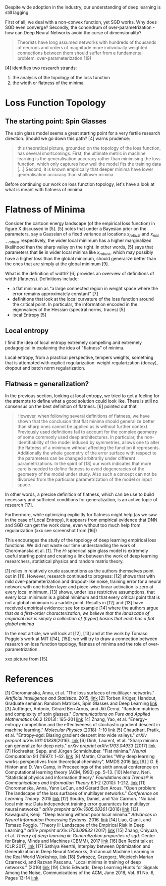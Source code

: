Despite wide adoption in the industry, our understanding of deep learning is still lagging.

First of all, we deal with a non-convex function, yet SGD works. Why does SGD even converge?
Secondly, the conondrum of over-parametrization - how can Deep Neural Networks avoid the curse of dimensionality?
> Theorists have long assumed networks with hundreds of thousands of neurons and orders of magnitude more individually weighted connections between them should suffer from a fundamental problem: over-parameterization [19]

[4] identifies two research strands:
1. the analysis of the topology of the loss function
2. the width or flatness of the minima
 
#  Loss Function Topology
## The starting point: Spin Glasses
  
The spin glass model seems a great starting point for a very fertile research direction. Should we go down this path?  [4] warns prudence: 
> this theoretical picture, grounded on the topology of the loss function, has several shortcomings. First, the ultimate metric in machine learning is the generalisation accuracy rather than minimising the loss function, which only captures how well the model fits the training data  [...]
> Second, it is known empirically that deeper minima have lower generalisation accuracy than shallower minima

Before continuing our work on loss function topology, let's have a look at what is meant with flatness of minima.

# Flatness of Minima
Consider the cartoon energy landscape (of the empirical loss function) in figure X discussed in [5]. [5] notes that under a Bayesian prior on the parameters, say a Gaussian of a fixed variance at locations $x_{robust}$ and $x_{non−robust}$ respectively, the wider local minimum has a higher marginalized likelihood than the sharp valley on the right. In other words, [5] says that parameters that lie in wider local minima like  $x_{robust}$, which may possibly have a higher loss than the global minimum, should generalize better than the ones that are simply at the global minimum [9]. 

What is the definition of width? [6] provides an overview of definitions of width (flatness). Definitions include:

 - a flat minimum as "a large connected region in weight space where the error remains approximately constant" [7]
 - definitions that look at the local curvature of the loss function around the critical point. In particular, the information encoded in the eigenvalues of the Hessian (spectral norms, traces) [5]
 - local Entropy [5]
 
 ## Local entropy
 I find the idea of local entropy extremely compelling and extremely pedagogical in explaining the idea of "flatness" of minima. 




Local entropy, from a practical perspective, tempers weights, something that is attempted with explicit regularization: weight regularization (decay), dropout and batch norm regularization.

## Flatness = generalization?
In the previous section, looking at local entropy, we tried to get a feeling for the attempts to define what a good solution could look like. There is still no consensus on the best definition of flatness. [6] pointed out that 

> However, when following several definitions of flatness, we have shown
> that the conclusion that flat minima should generalize better than
> sharp ones cannot be applied as is without further context. Previously
> used definitions fail to account for the complex geometry of some
> commonly used deep architectures. In particular, the
> non-identifiability of the model induced by symmetries, allows one to
> alter the flatness of a minimum without affecting the function it
> represents. Additionally the whole geometry of the error surface with
> respect to the parameters can be changed arbitrarily under different
> parametrizations. In the spirit of [18]  our work indicates that more
> care is needed to define flatness to avoid degeneracies of the
> geometry of the model under study. Also such a concept can not be
> divorced from the particular parametrization of the model or input
> space.

In other words, a precise definition of flatness, which can be use to build necessary and sufficient conditions for generalization, is an active topic of research [17].

Furthermore, while optimizing explicitly for flatness might help (as we saw in the case of Local Entropy), it appears from empirical evidence that DNN and SGD can get the work done, even without too much help from regularization (xxx see screenshot from [16])

This encourages the study of the topology of deep learning empirical loss functions. We did not waste our time understanding the work of Choromanska et al. [1]. The $H$-spherical spin glass model is extremely useful starting point and creating a link between the work of deep learning researchers, statistical physics and random matrix theory. 

[1] relies in relatively crude assumptions as the authors themselves point out in [11]. However, research continued to progress: [12] shows that with mild over-parameterization and dropout-like noise, training error for a neural network with one hidden layer and piece-wise linear activation is zero at every local minimum. [13] shows, under less restrictive assumptions, that every local minimum is a global minimum and that every critical point that is not a global minimum is a saddle point. Results in [12] and [13] have received empirical evidence: see for example [14] where the authors argue that *as a first-order characterization, we believe that the landscape of empirical risk is simply a collection of (hyper) basins that each has a flat global minima*

In the next article, we will look at [12], [13] and at the work by Tomaso Poggio's work at MIT ([14], 
[15]); we will try to draw a connection between research on loss function topology, flatness of minima and the role of over-parametrization.

xxx picture from [15].


# References

[1] Choromanska, Anna, et al. "The loss surfaces of multilayer networks." _Artificial Intelligence and Statistics_. 2015, [link](http://proceedings.mlr.press/v38/choromanska15.pdf)
[2] Torben Krüger, Handout, Graduate seminar: Random Matrices, Spin Glasses and Deep Learning [link](https://sites.google.com/site/torbenkruegermath/home/graduate-seminar-random-matrices-spin-glasses-deep-learning)
[3]  Auffinger, Antonio, Gérard Ben Arous, and Jiří Černý. "Random matrices and complexity of spin glasses." *Communications on Pure and Applied Mathematics* 66.2 (2013): 165-201 [link](https://arxiv.org/pdf/1003.1129.pdf) 
[4] Zhang, Yao, et al. "Energy–entropy competition and the effectiveness of stochastic gradient descent in machine learning." _Molecular Physics_ (2018): 1-10 [link](https://arxiv.org/pdf/1803.01927.pdf)
[5] Chaudhari, Pratik, et al. "Entropy-sgd: Biasing gradient descent into wide valleys." _arXiv preprint arXiv:1611.01838_(2016). [link](https://arxiv.org/pdf/1611.01838.pdf)
[6] Dinh, Laurent, et al. "Sharp minima can generalize for deep nets." _arXiv preprint arXiv:1703.04933_ (2017) [link](https://arxiv.org/pdf/1703.04933.pdf)
[7] Hochreiter, Sepp, and Jürgen Schmidhuber. "Flat minima." _Neural Computation_ 9.1 (1997): 1-42. [link](http://www.bioinf.jku.at/publications/older/3304.pdf)
[8] Martin, Charles "Why deep learning works: perspectives from theoretical chemistry", MMDS 2016 [link](http://mmds-data.org/presentations/2016/s-martin.pdf)
[9] ] G. E. Hinton and D. Van Camp, in Proceedings of the sixth annual conference on Computational learning theory (ACM, 1993) pp. 5–13.
[10] Merhav, Neri. "Statistical physics and information theory." _Foundations and Trends® in Communications and Information Theory_ 6.1–2 (2010): 1-212. [link](http://webee.technion.ac.il/people/merhav/papers/p138f.pdf)
[11] Choromanska, Anna, Yann LeCun, and Gérard Ben Arous. "Open problem: The landscape of the loss surfaces of multilayer networks." _Conference on Learning Theory_. 2015 [link](http://proceedings.mlr.press/v40/Choromanska15.pdf)
[12] Soudry, Daniel, and Yair Carmon. "No bad local minima: Data independent training error guarantees for multilayer neural networks." _arXiv preprint arXiv:1605.08361_ (2016) [link](https://arxiv.org/pdf/1605.08361.pdf)
[13] Kawaguchi, Kenji. "Deep learning without poor local minima." _Advances in Neural Information Processing Systems_. 2016. [link](https://pdfs.semanticscholar.org/f843/49b38c61467f3ba8501a3fcff61c87a505e3.pdf)
[14] Liao, Qianli, and Tomaso Poggio. "Theory II: Landscape of the Empirical Risk in Deep Learning." _arXiv preprint arXiv:1703.09833_ (2017) [link](https://arxiv.org/pdf/1703.09833.pdf)
[15] Zhang, Chiyuan, et al. _Theory of deep learning iii: Generalization properties of sgd_. Center for Brains, Minds and Machines (CBMM), 2017 [link](https://dspace.mit.edu/bitstream/handle/1721.1/107841/CBMM-Memo-067-v3.pdf?sequence=6)
[16] Ben Recht talk at ICLR 2017, [link](https://iclr.cc/archive/www/lib/exe/fetch.php%3Fmedia=iclr2017:recht_iclr2017.pdf)
[17] Sathiya Keerthi, Interplay between Optimization and Generalization in Deep Neural Networks, 3rd annual Machine Learning in the Real World Workshop, [link](http://www.keerthis.com/Optimization_and_Generalization_Keerthi_Criteo_November_08_2017.pptx)
[18] Swirszcz, Grzegorz, Wojciech Marian Czarnecki, and Razvan Pascanu. "Local minima in training of deep networks." (2016) [link](https://pdfs.semanticscholar.org/6496/93b2437378699945d36e8203d79a93454273.pdf)
[19] Chris Edwards, Deep Learning Hunts for Signals Among the Noise, Communications of the ACM, June 2018, Vol. 61 No. 6, Pages 13-14 [link](https://cacm.acm.org/magazines/2018/6/228030-deep-learning-hunts-for-signals-among-the-noise/fulltext)
